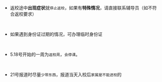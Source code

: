 - 返校途中**出现症状**就`停止返校`，如果有**特殊情况**，请直接联系辅导员（如不符合返校要求）

<br/>

- 如果遇到身份证过期的情况，可办理临时身份证

<br/>

- 5.18号开始的一周为`返校周`，`会停课`。

  <br/>

- 21号报道时尽量`少带东西`，报道当天入校后`家属是不能进校`的